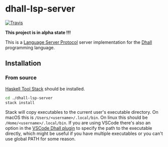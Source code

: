 
# dhall-lsp-server
[![Travis](https://travis-ci.org/PanAeon/dhall-lsp-server.svg?branch=master)](https://travis-ci.org/PanAeon/dhall-lsp-server)

**This project is in alpha state !!!**

This is a [Language Server Protocol](https://microsoft.github.io/language-server-protocol/) server implementation for the [Dhall](https://dhall-lang.org) programming language.


## Installation

### From source

[Haskell Tool Stack](https://docs.haskellstack.org/en/stable/README/) should be installed. 

```bash
cd ./dhall-lsp-server
stack install
```

Stack will copy executables to the current user's executable directory. On macOS this is `/Users/<username>/.local/bin`. On linux this should be `/Home/<username>/.local/bin`.
If you are using VSCode there's also an option in the [VSCode Dhall plugin](https://github.com/PanAeon/vscode-dhall-lsp-server) to specify the path to the executable directly, which might be useful if you have multiple executables or you can't use global PATH for some reason.


